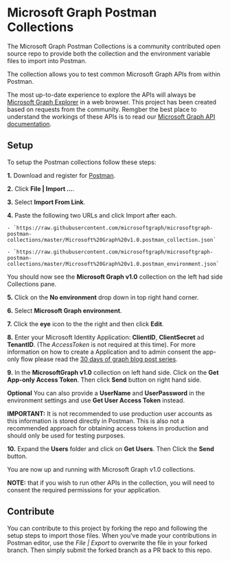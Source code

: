 # Microsoft Graph Postman Collections

The Microsoft Graph Postman Collections is a community contributed open source repo to provide both the collection and the environment variable files to import into Postman.

The collection allows you to test common Microsoft Graph APIs from within Postman. 

The most up-to-date experience to explore the APIs will always be [Microsoft Graph Explorer](https://developer.microsoft.com/en-us/graph/graph-explorer) in a web browser. This project has been created based on requests from the community. Remgber the best place to understand the workings of these APIs is to read our [Microsoft Graph API documentation](https://docs.microsoft.com/en-us/graph/).

## Setup

To setup the Postman collections follow these steps:

**1.** Download and register for [Postman](https://www.getpostman.com/).

**2.** Click **File | Import ...**.

**3.** Select **Import From Link**.

**4.** Paste the following two URLs and click Import after each.

    - `https://raw.githubusercontent.com/microsoftgraph/microsoftgraph-postman-collections/master/Microsoft%20Graph%20v1.0.postman_collection.json`

    - `https://raw.githubusercontent.com/microsoftgraph/microsoftgraph-postman-collections/master/Microsoft%20Graph%20v1.0.postman_environment.json`

You should now see the **Microsoft Graph v1.0** collection on the left had side Collections pane.

**5.** Click on the **No environment** drop down in top right hand corner.

**6.** Select **Microsoft Graph environment**.

**7.** Click the **eye** icon to the the right and then click **Edit**.

**8.** Enter your Microsoft Identity Application: **ClientID**, **ClientSecret** ad **TenantID**. (The *AccessToken* is not required at this time). For more information on how to create a Application and to admin consent the app-only flow please read the [30 days of graph blog post series](https://developer.microsoft.com/en-us/graph/blogs/30daysmsgraph-day-13-postman-to-make-microsoft-graph-calls/).


**9.** In the **MicrosoftGraph v1.0** collection on left hand side. Click on the **Get App-only Access Token**. Then click **Send** button on right hand side.

**Optional** You can also provide a **UserName** and **UserPassword** in the environment settings and use **Get User Access Token** instead.

**IMPORTANT:** It is not recommended to use production user accounts as this information is stored directly in Postman. This is also not a recommended approach for obtaining access tokens in production and should only be used for testing purposes.

**10.** Expand the **Users** folder and click on **Get Users**. Then Click the **Send** button.

You are now up and running with Microsoft Graph v1.0 collections.

**NOTE:** that if you wish to run other APIs in the collection, you will need to consent the required permissions for your application.

## Contribute

You can contribute to this project by forking the repo and following the setup steps to import those files. When you've made your contributions in Postman editor, use the *File | Export* to overwrite the file in your forked branch. Then simply submit the forked branch as a PR back to this repo.